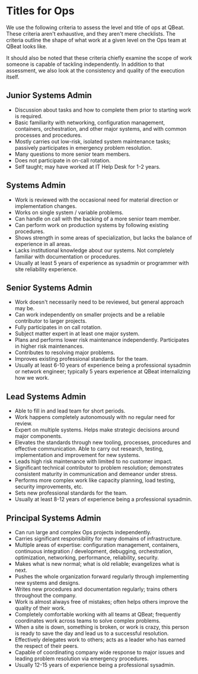 # Titles for Ops

We use the following criteria to assess the level and title of ops at QBeat. These criteria aren't exhaustive, and they aren't mere checklists. The criteria outline the shape of what work at a given level on the Ops team at QBeat looks like.

It should also be noted that these criteria chiefly examine the scope of work someone is capable of tackling independently. In addition to that assessment, we also look at the consistency and quality of the execution itself.

## Junior Systems Admin

* Discussion about tasks and how to complete them prior to starting work is required.
* Basic familiarity with networking, configuration management, containers, orchestration, and other major systems, and with common processes and procedures.
* Mostly carries out low-risk, isolated system maintenance tasks; passively participates in emergency problem resolution.
* Many questions to more senior team members.
* Does not participate in on-call rotation.
* Self taught; may have worked at IT Help Desk for 1-2 years.

## Systems Admin

* Work is reviewed with the occasional need for material direction or implementation changes.
* Works on single system / variable problems.
* Can handle on call with the backing of a more senior team member.
* Can perform work on production systems by following existing procedures.
* Shows strength in some areas of specialization, but lacks the balance of experience in all areas.
* Lacks institutional knowledge about our systems. Not completely familiar with documentation or procedures.
* Usually at least 5 years of experience as sysadmin or programmer with site reliability experience.

## Senior Systems Admin

* Work doesn't necessarily need to be reviewed, but general approach may be.
* Can work independently on smaller projects and be a reliable contributor to larger projects.
* Fully participates in on call rotation.
* Subject matter expert in at least one major system.
* Plans and performs lower risk maintenance independently. Participates in higher risk maintenances.
* Contributes to resolving major problems.
* Improves existing professional standards for the team.
* Usually at least 6-10 years of experience being a professional sysadmin or network engineer; typically 5 years experience at QBeat internalizing how we work.

## Lead Systems Admin

* Able to fill in and lead team for short periods.
* Work happens completely autonomously with no regular need for review.
* Expert on multiple systems. Helps make strategic decisions around major components.
* Elevates the standards through new tooling, processes, procedures and effective communication.  Able to carry out research, testing, implementation and improvement for new systems.
* Leads high risk maintenance with limited to no customer impact.
* Significant technical contributor to problem resolution; demonstrates consistent maturity in communication and demeanor under stress.
* Performs more complex work like capacity planning, load testing, security improvements, etc.
* Sets new professional standards for the team.
* Usually at least 8-12 years of experience being a professional sysadmin.

## Principal Systems Admin

* Can run large and complex Ops projects independently.
* Carries significant responsibility for many domains of infrastructure.
* Multiple areas of expertise: configuration management, containers, continuous integration / development, debugging, orchestration, optimization, networking, performance, reliability, security.
* Makes what is new normal; what is old reliable; evangelizes what is next.
* Pushes the whole organization forward regularly through implementing new systems and designs.
* Writes new procedures and documentation regularly; trains others throughout the company.
* Work is almost always free of mistakes; often helps others improve the quality of their work.
* Completely comfortable working with all teams at QBeat; frequently coordinates work across teams to solve complex problems.
* When a site is down, something is broken, or work is crazy, this person is ready to save the day and lead us to a successful resolution.
* Effectively delegates work to others; acts as a leader who has earned the respect of their peers.
* Capable of coordinating company wide response to major issues and leading problem resolution via emergency procedures.
* Usually 12-15 years of experience being a professional sysadmin.
